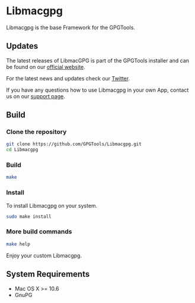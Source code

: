 Libmacgpg
=========

Libmacgpg is the base Framework for the GPGTools.


Updates
-------

The latest releases of LibmacGPG is part of the GPGTools installer and can be found on our [official website](https://gpgtools.org/installer/).

For the latest news and updates check our [Twitter](https://twitter.com/gpgtools).

If you have any questions how to use Libmacgpg in your own App, contact us on our [support page](http://support.gpgtools.org).


Build
-----

### Clone the repository
```bash
git clone https://github.com/GPGTools/Libmacgpg.git
cd Libmacgpg
```

### Build
```bash
make
```

### Install
To install Libmacgpg on your system.
```bash
sudo make install
```

### More build commands
```bash
make help
```

Enjoy your custom Libmacgpg.


System Requirements
-------------------

* Mac OS X >= 10.6
* GnuPG
